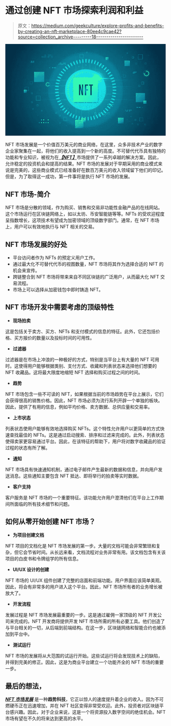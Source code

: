 # 通过创建 NFT 市场探索利润和利益

> 原文：<https://medium.com/geekculture/explore-profits-and-benefits-by-creating-an-nft-marketplace-80ee4c9cae42?source=collection_archive---------18----------------------->

![](img/a13ac20466f7ca4f1bf2aab19117ebb9.png)

NFT 市场发展是一个价值百万美元的商业网络，在这里，众多非技术产业的数字企业家聚集在一起，将他们的收入提高到一个新的高度。不可替代代币具有独特的功能和专业知识，被视为在[***【NFT】***](https://www.blockchainappfactory.com/nft-marketplace-development?utm_source=GeekGulture+medium&utm_medium=11-04-2022&utm_campaign=Vishnu)市场提供了一系列卓越的解决方案。因此，允许稳定的投资机会和提高的结果。NFT 市场的发展对于早期采用的商业模式来说是完美的，这些商业模式已经准备好在数百万美元的收入领域留下他们的印记。但是，为了取得这一成功，第一件事将是执行 NFT 市场的发展。

## **NFT 市场-简介**

NFT 市场是分散的领域，作为购买、销售和交易非功能性金融产品的在线网站。这个市场运行在区块链网络上，如以太坊、币安智能链等等。NFTs 的受欢迎程度呈指数增长，这项技术有望成为加密领域的顶级数字部门。通常，在 NFT 市场上，用户可以有效地执行与 NFT 相关的交易。

## **NFT 市场发展的好处**

*   平台访问者作为 NFTs 的预定义用户工作。
*   通过最大化不可替代代币的视图数量，NFT 市场将其作为选择合适的 NFT 的机会来宣传。
*   跨链整合到 NFT 市场将带来来自不同区块链的广泛用户，从而最大化 NFT 交易流程。
*   市场上可以选择从加密钱包中即时铸造 NFT。

## **NFT 市场开发中需要考虑的顶级特性**

*   **现场拍卖**

这是包括关于卖方、买方、NFTs 和支付模式的信息的特征。此外，它还包括价格、买方报价的数量以及投标时间的可用性。

*   **过滤器**

过滤器是在市场上冲浪的一种极好的方式，特别是当平台上有大量的 NFT 可用时。这使得用户能够根据类别、支付方式、收藏和列表状态来选择他们想要的 NFT 收藏品。这将最大限度地缩短 NFT 选择和购买过程之间的时间。

*   **趋势**

NFT 市场包含一些不可读的 NFT，如果根据当前的市场趋势在平台上展示，它们会获得很高的销售价格。因此，NFT 市场必须为流行系列开辟一个单独的板块。因此，提供了有用的信息，例如平均价格、卖方数据、总供应量和交易率。

*   **上市状态**

列表状态使用户能够有效地选择购买 NFTs。这个特性允许用户以更简单的方式快速查找最佳的 NFTs。这是通过启动搜索、排序和过滤来完成的。此外，列表状态使得卖家更容易通过平台。因此，在该特征的帮助下，用户将对数字收藏品的验证过程的状态有所了解。

*   **通知**

NFT 市场具有快速通知机制，通过电子邮件产生最新的数据和信息，并向用户发送消息。这些通知主要包含 NFT 抵达、即将举行的拍卖等实时数据。

*   **客户支持**

客户服务是 NFT 市场的一个重要特征。该功能允许用户澄清他们在平台上工作期间所面临的所有技术细节和问题。

## **如何从零开始创建 NFT 市场？**

*   **为项目创建文档**

NFT 项目的文档化是 NFT 市场发展的第一步。大量的文档可能会非常繁琐和复杂，但它会节省时间。从长远来看，文档流程对业务非常有用。该文档包含有关该项目的白皮书和令牌组学的所有信息。

*   **UI/UX 设计的创建**

NFT 市场的 UI/UX 组件创建了完整的店面和前端功能。用户界面应该简单美观。因此，将会有非常多的用户进入这个平台。因此，NFT 市场所有者的业务增长被放大了。

*   **开发流程**

发展过程是 NFT 市场发展最重要的一步。这是通过雇佣一家顶级的 NFT 开发公司来完成的。NFT 开发商将提供开发 NFT 市场所需的所有必要工具。他们创造了与平台相关的一切，从后端到前端结构。在这一步，区块链网络和智能合约也被添加到平台中。

*   **测试运行**

NFT 市场的发展将从大范围的试运行开始。这些试运行将会发现技术上的缺陷，并得到完美的修正。因此，这是为商业平台建立一个功能齐全的 NFT 市场的重要一步。

## **最后的想法，**

[***NFT 市场发展***](https://www.blockchainappfactory.com/nft-marketplace-development?utm_source=GeekGulture+medium&utm_medium=11-04-2022&utm_campaign=Vishnu) 是一种**趋势科技**，它正以惊人的速度提升着企业的收入。因为不可燃硬币正在迅速增加，并在 NFT 社区变得非常受欢迎。此外，投资者对区块链平台感兴趣。因此，对于企业来说，这是一个将资源投入数字空间的绝佳机会。NFT 市场有望在不久的将来达到更高的水平。